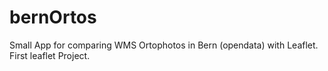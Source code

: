 # bernOrtos
Small App for comparing WMS Ortophotos in Bern (opendata) with Leaflet. First leaflet Project.
